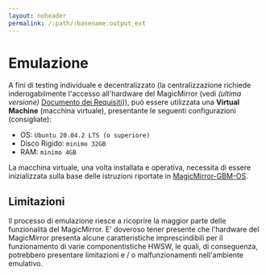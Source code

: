 ```yaml
---
layout: noheader
permalink: /:path/:basename:output_ext
---
```


# Emulazione

A fini di testing individuale e decentralizzato (la centralizzazione richiede inderogabilmente l'accesso all'hardware
del MagicMirror (vedi _(ultima versione)_ [Documento dei Requisiti](ArchivioDocumentiDeiRequisiti.md))), può essere utilizzata una __Virtual Machine__ (macchina
virtuale), presentante le seguenti configurazioni (consigliate):

- OS: `Ubuntu 20.04.2 LTS (o superiore)`
- Disco Rigido: `minimo 32GB`
- RAM: `minimo 4GB`

La macchina virtuale, una volta installata e operativa, necessita di essere inizializzata sulla base delle istruzioni riportate in [MagicMirror-GBM-OS](MagicMirror-GBM-OS.md).

## Limitazioni

Il processo di emulazione riesce a ricoprire la maggior parte delle funzionalità del MagicMirror.
E' doveroso tener presente che l'hardware del MagicMirror presenta alcune caratteristiche imprescindibili
per il funzionamento di varie componentistiche HWSW, le quali, di conseguenza, potrebbero presentare limitazioni e / o
malfunzionamenti nell'ambiente emulativo.
